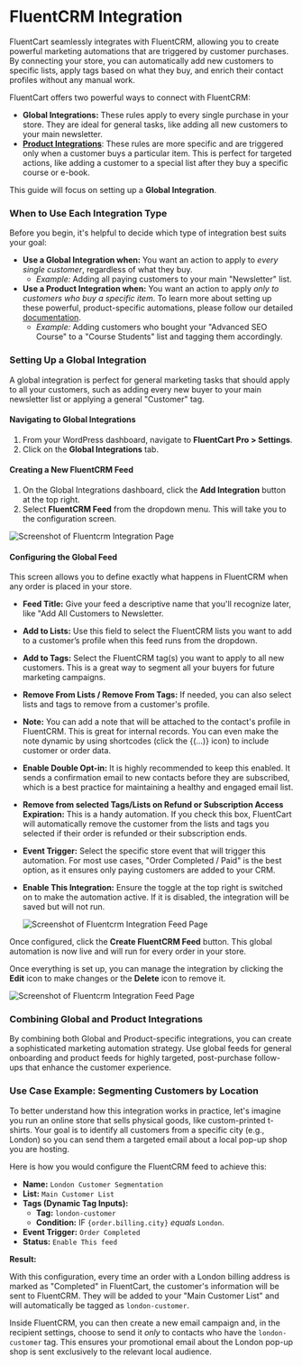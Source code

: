 # FluentCRM Integration

FluentCart seamlessly integrates with FluentCRM, allowing you to create powerful marketing automations that are triggered by customer purchases. By connecting your store, you can automatically add new customers to specific lists, apply tags based on what they buy, and enrich their contact profiles without any manual work.

FluentCart offers two powerful ways to connect with FluentCRM:

* **Global Integrations:** These rules apply to every single purchase in your store. They are ideal for general tasks, like adding all new customers to your main newsletter.
* [**Product Integrations**](/guide/product-types-creation/managing-product-integrations.md): These rules are more specific and are triggered only when a customer buys a particular item. This is perfect for targeted actions, like adding a customer to a special list after they buy a specific course or e-book.

This guide will focus on setting up a **Global Integration**.

### When to Use Each Integration Type

Before you begin, it's helpful to decide which type of integration best suits your goal:

* **Use a Global Integration when:** You want an action to apply to *every single customer*, regardless of what they buy.
    * *Example:* Adding all paying customers to your main "Newsletter" list.
* **Use a Product Integration when:** You want an action to apply *only to customers who buy a specific item*. To learn more about setting up these powerful, product-specific automations, please follow our detailed [documentation](/guide/product-types-creation/managing-product-integrations.md).
    * *Example:* Adding customers who bought your "Advanced SEO Course" to a "Course Students" list and tagging them accordingly.


### Setting Up a Global Integration

A global integration is perfect for general marketing tasks that should apply to all your customers, such as adding every new buyer to your main newsletter list or applying a general "Customer" tag.

#### Navigating to Global Integrations

1.  From your WordPress dashboard, navigate to **FluentCart Pro > Settings**.
2.  Click on the **Global Integrations** tab.

#### Creating a New FluentCRM Feed

1.  On the Global Integrations dashboard, click the **Add Integration** button at the top right.
2.  Select **FluentCRM Feed** from the dropdown menu. This will take you to the configuration screen.

  ![Screenshot of Fluentcrm Integration Page](/images/Integrations/fluentcrm/add-integration.png)

#### Configuring the Global Feed

This screen allows you to define exactly what happens in FluentCRM when any order is placed in your store.

* **Feed Title:** Give your feed a descriptive name that you'll recognize later, like "Add All Customers to Newsletter.
* **Add to Lists:** Use this field to select the FluentCRM lists you want to add to a customer’s profile when this feed runs from the dropdown.
* **Add to Tags:** Select the FluentCRM tag(s) you want to apply to all new customers. This is a great way to segment all your buyers for future marketing campaigns.
* **Remove From Lists / Remove From Tags:** If needed, you can also select lists and tags to remove from a customer's profile.
* **Note:** You can add a note that will be attached to the contact's profile in FluentCRM. This is great for internal records. You can even make the note dynamic by using shortcodes (click the {(...)} icon) to include customer or order data.
* **Enable Double Opt-in:** It is highly recommended to keep this enabled. It sends a confirmation email to new contacts before they are subscribed, which is a best practice for maintaining a healthy and engaged email list.
* **Remove from selected Tags/Lists on Refund or Subscription Access Expiration:** This is a handy automation. If you check this box, FluentCart will automatically remove the customer from the lists and tags you selected if their order is refunded or their subscription ends.
* **Event Trigger:** Select the specific store event that will trigger this automation. For most use cases, "Order Completed / Paid" is the best option, as it ensures only paying customers are added to your CRM.
* **Enable This Integration:** Ensure the toggle at the top right is switched on to make the automation active. If it is disabled, the integration will be saved but will not run.

  ![Screenshot of Fluentcrm Integration Feed Page](/images/Integrations/fluentcrm/fluentcrm-integration-feed.png)

Once configured, click the **Create FluentCRM Feed** button. This global automation is now live and will run for every order in your store.

Once everything is set up, you can manage the integration by clicking the **Edit** icon to make changes or the **Delete** icon to remove it.

  ![Screenshot of Fluentcrm Integration Feed Page](/images/Integrations/fluentcrm/fluentcrm-integration-edit-or-delete.png)

### Combining Global and Product Integrations

By combining both Global and Product-specific integrations, you can create a sophisticated marketing automation strategy. Use global feeds for general onboarding and product feeds for highly targeted, post-purchase follow-ups that enhance the customer experience.

### Use Case Example: Segmenting Customers by Location

To better understand how this integration works in practice, let's imagine you run an online store that sells physical goods, like custom-printed t-shirts. Your goal is to identify all customers from a specific city (e.g., London) so you can send them a targeted email about a local pop-up shop you are hosting.

Here is how you would configure the FluentCRM feed to achieve this:

* **Name:** `London Customer Segmentation`
* **List:** `Main Customer List`
* **Tags (Dynamic Tag Inputs):**
    * **Tag:** `london-customer`
    * **Condition:** IF `{order.billing.city}` *equals* `London`.
* **Event Trigger:** `Order Completed`
* **Status:** `Enable This feed`

**Result:**

With this configuration, every time an order with a London billing address is marked as "Completed" in FluentCart, the customer's information will be sent to FluentCRM. They will be added to your "Main Customer List" and will automatically be tagged as `london-customer`.

Inside FluentCRM, you can then create a new email campaign and, in the recipient settings, choose to send it *only* to contacts who have the `london-customer` tag. This ensures your promotional email about the London pop-up shop is sent exclusively to the relevant local audience.
